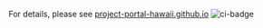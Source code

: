 For details, please see [project-portal-hawaii.github.io](https://project-portal-hawaii.github.io/)
![ci-badge](https://github.com/project-portal-hawaii/pph/workflows/ci-project-portal/badge.svg)
